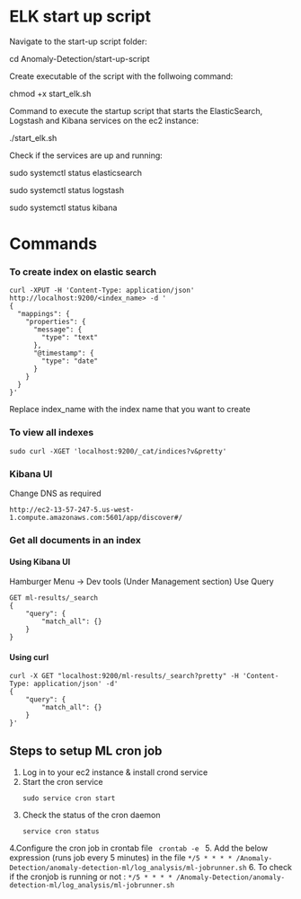 # ELK start up script

Navigate to the start-up script folder:

cd Anomaly-Detection/start-up-script


Create executable of the script with the follwoing command:

chmod +x start_elk.sh


Command to execute the startup script that starts the ElasticSearch, Logstash and Kibana services on the ec2 instance:

./start_elk.sh


Check if the services are up and running:

sudo systemctl status elasticsearch

sudo systemctl status logstash

sudo systemctl status kibana

# Commands 

### To create index on elastic search

```
curl -XPUT -H 'Content-Type: application/json' http://localhost:9200/<index_name> -d '
{
  "mappings": {
    "properties": {
      "message": {
        "type": "text"
      },
      "@timestamp": {
        "type": "date"
      }
    }
  }
}'
```

Replace index_name with the index name that you want to create

### To view all indexes 

```sudo curl -XGET 'localhost:9200/_cat/indices?v&pretty'```

### Kibana UI

Change DNS as required

```http://ec2-13-57-247-5.us-west-1.compute.amazonaws.com:5601/app/discover#/```

### Get all documents in an index

#### Using Kibana UI

Hamburger Menu -> Dev tools (Under Management section)
Use Query

```
GET ml-results/_search
{
    "query": {
        "match_all": {}
    }
}
```

#### Using curl

```
curl -X GET "localhost:9200/ml-results/_search?pretty" -H 'Content-Type: application/json' -d'
{
    "query": {
        "match_all": {}
    }
}'
```

## Steps to setup ML cron job
1. Log in to your ec2 instance & install crond service
2. Start the cron service 
      ```
      sudo service cron start
    ```
3. Check the status of the cron daemon 
    ```
    service cron status
     ```
4.Configure the cron job in crontab file
      ``` 
      crontab -e 
      ```
5. Add the below expression (runs job every 5 minutes) in the file
      ```
      */5 * * * * /Anomaly-Detection/anomaly-detection-ml/log_analysis/ml-jobrunner.sh
      ```
6. To check if the cronjob is running or not :
      ```
      */5 * * * * /Anomaly-Detection/anomaly-detection-ml/log_analysis/ml-jobrunner.sh
      ```

    
     

  
